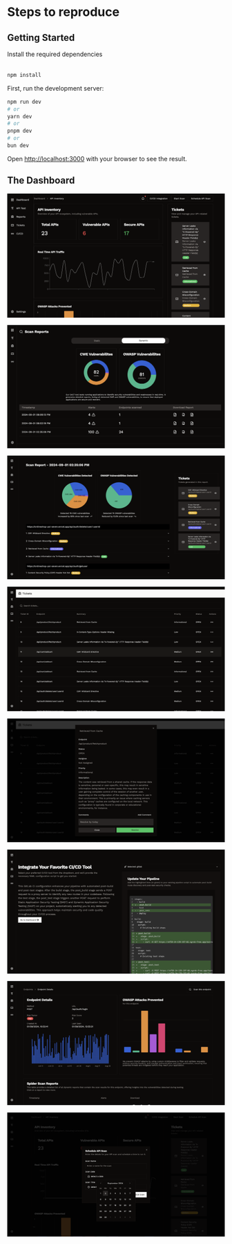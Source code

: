 # Steps to reproduce


## Getting Started


Install the required dependencies

```bash

npm install

```

First, run the development server:

```bash
npm run dev
# or
yarn dev
# or
pnpm dev
# or
bun dev
```

Open [http://localhost:3000](http://localhost:3000) with your browser to see the result.


## The Dashboard
![The Dashboard](/public/image.png)

![DAST and SAST reports](/public/image-7.png)

![A DAST report in detail](/public/image-1.png)

![Custom Ticketing System](/public/image-2.png)


![A ticket in detail with an option to add comments](/public/image-3.png)

![SDLC Integration](/public/image-4.png)

![Detailed history and status of each endpoint](/public/image-5.png)


![Schedule your scans](/public/image-6.png)

